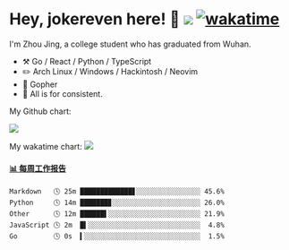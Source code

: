 # Hey, jokereven here! 👋 ![](https://visitor-badge.laobi.icu/badge?page_id=jokereven.readme) [![wakatime](https://wakatime.com/badge/user/eada5769-12fd-41f7-af3d-65254494dce1.svg)](https://wakatime.com/@eada5769-12fd-41f7-af3d-65254494dce1)

I'm Zhou Jing, a college student who has graduated from Wuhan.
-   :hammer_and_pick: Go / React / Python / TypeScript
-   :pencil2: Arch Linux / Windows / Hackintosh / Neovim
-   :seedling: Gopher
-   :thought_balloon: All is for consistent.

My Github chart:

![](https://ghchart.rshah.org/JonnieWayy)

My wakatime chart:
![](https://wakatime.com/share/@jokereven/1679dc82-4bf9-4b63-9203-390d608503de.png)

<!-- waka-box start -->
#### <a href="https://gist.github.com/9f8118785e2d128d746db5f61b0e0a2a" target="_blank">📊 每周工作报告</a>
```text
Markdown   🕓 25m █████████████▋░░░░░░░░░░░░░░░░ 45.6%
Python     🕓 14m ███████▊░░░░░░░░░░░░░░░░░░░░░░ 26.0%
Other      🕓 12m ██████▌░░░░░░░░░░░░░░░░░░░░░░░ 21.9%
JavaScript 🕓 2m  █▍░░░░░░░░░░░░░░░░░░░░░░░░░░░░  4.8%
Go         🕓 0s  ▍░░░░░░░░░░░░░░░░░░░░░░░░░░░░░  1.5%
```
<!-- Powered by https://github.com/journey-ad/waka-box-go . -->
<!-- waka-box end -->
